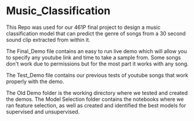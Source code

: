 # Music_Classification
This Repo was used for our 461P final project to design a music classification model that can predict the genre of songs from a 30 second sound clip extracted from within it.

The Final_Demo file contains an easy to run live demo which will allow you to specify any youtube link and time to take a sample from. Some songs don't work due to permissions but for the most part it works with any song.

The Test_Demo file contains our previous tests of youtube songs that work properly with the demo.

The Old Demo folder is the working directory where we tested and created the demos.
The Model Selection folder contains the notebooks where we ran feature selection, as well as created and identified the best models for supervised and unsupervised.
